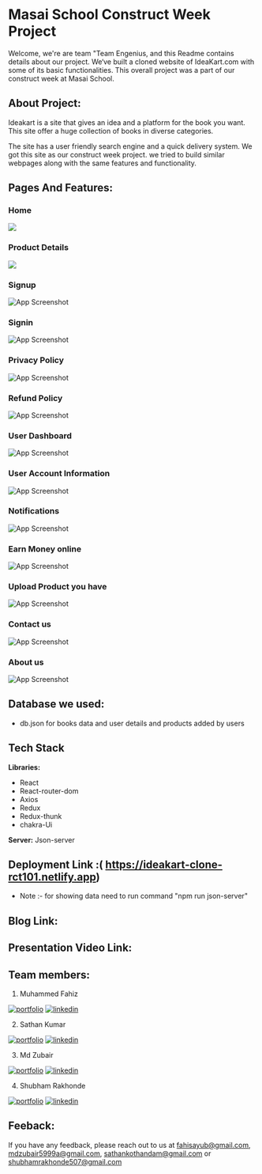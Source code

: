 # Masai School Construct Week Project
Welcome, we're are team "Team Engenius, and this Readme contains details about our project. We‘ve built a cloned website of IdeaKart.com with some of its basic functionalities. This overall project was a part of our construct week at Masai School.

## About Project: 
Ideakart is a site that gives an idea and a platform for the book you want. This site offer a huge collection of books in diverse categories.

The site has a user friendly search engine and a quick delivery system. We got this site as our construct week project. we tried to build similar webpages along with the same features and functionality. 

## Pages And Features:

### Home 
![](SiteImages\2022-06-18.png)


### Product Details 
![](SiteImages/product.png)



### Signup 
![App Screenshot](SiteImages\Signup.png)


### Signin
![App Screenshot](SiteImages\login.png)

### Privacy Policy
![App Screenshot](SiteImages\policy.png)




### Refund Policy 
![App Screenshot](SiteImages\refund.png)





### User Dashboard 
![App Screenshot](SiteImages\dashboard.png)




### User Account Information
![App Screenshot](SiteImages\accInfo.png)

### Notifications 
![App Screenshot](SiteImages\Notify.png)

### Earn Money online 
![App Screenshot](https://github.com/fahisayub/ideakart-clone/blob/main/SiteImages/Earbmoney.png)

### Upload Product you have
![App Screenshot](SiteImages\addProduct.png)

### Contact us 
![App Screenshot](SiteImages\contacts.png)

### About us 
![App Screenshot](SiteImages\aboutus.png)



## Database we used:
- db.json for books data and user details and products added by users

## Tech Stack

**Libraries:** 
- React 
- React-router-dom
- Axios
- Redux
- Redux-thunk
- chakra-Ui

**Server:** Json-server

## Deployment Link :( https://ideakart-clone-rct101.netlify.app)
 - Note :- for showing data need to run command "npm run json-server"



## Blog Link: 


## Presentation Video Link: 


## Team members: 
1. Muhammed Fahiz

[![portfolio](https://img.shields.io/badge/my_portfolio-000?style=for-the-badge&logo=ko-fi&logoColor=white)](https://github.com/fahisayub)
[![linkedin](https://img.shields.io/badge/linkedin-0A66C2?style=for-the-badge&logo=linkedin&logoColor=white)](https://www.linkedin.com/in/muhammed-fahiz-p-a-62804515b/)

2. Sathan Kumar  

[![portfolio](https://img.shields.io/badge/my_portfolio-000?style=for-the-badge&logo=ko-fi&logoColor=white)](https://github.com/Sathankothandam)
[![linkedin](https://img.shields.io/badge/linkedin-0A66C2?style=for-the-badge&logo=linkedin&logoColor=white)](https://www.linkedin.com/in/sathan-kothandam/)

3. Md Zubair  

[![portfolio](https://img.shields.io/badge/my_portfolio-000?style=for-the-badge&logo=ko-fi&logoColor=white)](https://github.com/MDZUBAIR599)
[![linkedin](https://img.shields.io/badge/linkedin-0A66C2?style=for-the-badge&logo=linkedin&logoColor=white)](https://www.linkedin.com/in/md-zubair-229321230)

4. Shubham Rakhonde

[![portfolio](https://img.shields.io/badge/my_portfolio-000?style=for-the-badge&logo=ko-fi&logoColor=white)](https://github.com/Shubham0442)
[![linkedin](https://img.shields.io/badge/linkedin-0A66C2?style=for-the-badge&logo=linkedin&logoColor=white)](https://www.linkedin.com/in/shubham-rakhonde-102964166/)

## Feeback: 
If you have any feedback, please reach out to us at fahisayub@gmail.com, mdzubair5999a@gmail.com, sathankothandam@gmail.com or shubhamrakhonde507@gmail.com


